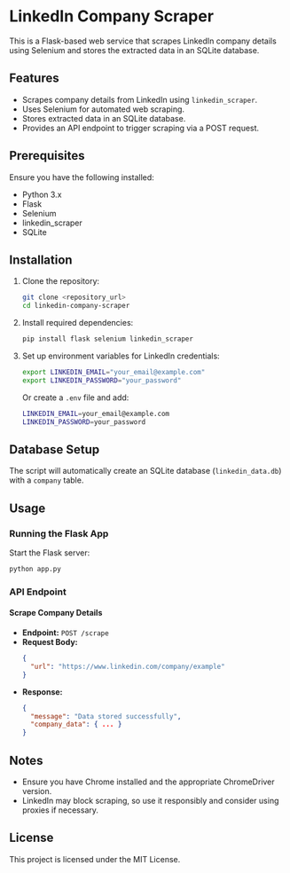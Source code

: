 # LinkedIn Company Scraper

This is a Flask-based web service that scrapes LinkedIn company details using Selenium and stores the extracted data in an SQLite database.

## Features
- Scrapes company details from LinkedIn using `linkedin_scraper`.
- Uses Selenium for automated web scraping.
- Stores extracted data in an SQLite database.
- Provides an API endpoint to trigger scraping via a POST request.

## Prerequisites
Ensure you have the following installed:
- Python 3.x
- Flask
- Selenium
- linkedin_scraper
- SQLite

## Installation
1. Clone the repository:
   ```sh
   git clone <repository_url>
   cd linkedin-company-scraper
   ```

2. Install required dependencies:
   ```sh
   pip install flask selenium linkedin_scraper
   ```

3. Set up environment variables for LinkedIn credentials:
   ```sh
   export LINKEDIN_EMAIL="your_email@example.com"
   export LINKEDIN_PASSWORD="your_password"
   ```
   Or create a `.env` file and add:
   ```sh
   LINKEDIN_EMAIL=your_email@example.com
   LINKEDIN_PASSWORD=your_password
   ```

## Database Setup
The script will automatically create an SQLite database (`linkedin_data.db`) with a `company` table.

## Usage
### Running the Flask App
Start the Flask server:
```sh
python app.py
```

### API Endpoint
#### Scrape Company Details
- **Endpoint:** `POST /scrape`
- **Request Body:**
  ```json
  {
    "url": "https://www.linkedin.com/company/example"
  }
  ```
- **Response:**
  ```json
  {
    "message": "Data stored successfully",
    "company_data": { ... }
  }
  ```

## Notes
- Ensure you have Chrome installed and the appropriate ChromeDriver version.
- LinkedIn may block scraping, so use it responsibly and consider using proxies if necessary.

## License
This project is licensed under the MIT License.

